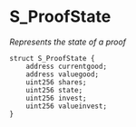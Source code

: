 # S_ProofState
*Represents the state of a proof*


```solidity
struct S_ProofState {
    address currentgood;
    address valuegood;
    uint256 shares;
    uint256 state;
    uint256 invest;
    uint256 valueinvest;
}
```

